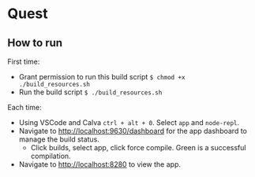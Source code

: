 # Quest

## How to run

First time:

- Grant permission to run this build script `$ chmod +x ./build_resources.sh`
- Run the build script `$ ./build_resources.sh`

Each time:

- Using VSCode and Calva `ctrl + alt + 0`. Select `app` and `node-repl`.
- Navigate to <http://localhost:9630/dashboard> for the app dashboard to manage the build status.
  - Click builds, select app, click force compile. Green is a successful compilation.
- Navigate to <http://localhost:8280> to view the app.
